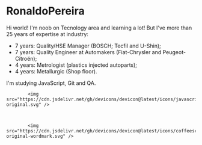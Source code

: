 # RonaldoPereira

Hi world! I'm noob on Tecnology area and learning a lot! But I've more than 25 years of expertise at industry:
- 7 years: Quality/HSE Manager (BOSCH; Tecfil and U-Shin);
- 7 years: Quality Engineer at Automakers (Fiat-Chrysler and Peugeot-Citroën);
- 4 years: Metrologist (plastics injected autoparts);
- 4 years: Metallurgic (Shop floor).

I'm studying JavaScript, Git and QA. 

            <img src="https://cdn.jsdelivr.net/gh/devicons/devicon@latest/icons/javascript/javascript-original.svg" />
          


            <img src="https://cdn.jsdelivr.net/gh/devicons/devicon@latest/icons/coffeescript/coffeescript-original-wordmark.svg" />
          

